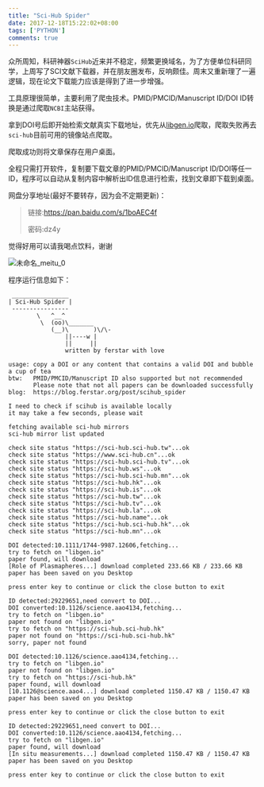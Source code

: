 ```yaml
---
title: "Sci-Hub Spider"
date: 2017-12-18T15:22:02+08:00
tags: ['PYTHON']
comments: true
---
```


众所周知，科研神器`SciHub`近来并不稳定，频繁更换域名，为了方便单位科研同学，上周写了SCI文献下载器，并在朋友圈发布，反响颇佳。周末又重新理了一遍逻辑，现在论文下载能力应该是得到了进一步增强。

工具原理很简单，主要利用了爬虫技术。PMID/PMCID/Manuscript ID/DOI ID转换是通过爬取`NCBI`主站获得。

拿到DOI号后即开始检索文献真实下载地址，优先从[libgen.io](libgen.io)爬取，爬取失败再去`sci-hub`目前可用的镜像站点爬取。

爬取成功则将文章保存在用户桌面。

全程只需打开软件，复制要下载文章的PMID/PMCID/Manuscript ID/DOI等任一ID，程序可以自动从复制内容中解析出ID信息进行检索，找到文章即下载到桌面。

网盘分享地址(最好不要转存，因为会不定期更新)：

> 链接:https://pan.baidu.com/s/1boAEC4f 
>
> 密码:dz4y

觉得好用可以请我喝点饮料，谢谢

![未命名_meitu_0](http://7xivdp.com1.z0.glb.clouddn.com/png/2017/12/3d1e449bc01bae28f85b1675bd769b7a.png/xyz)

程序运行信息如下：

```shell
 ________________
| Sci-Hub Spider |
 ----------------
        \   ^__^
         \  (oo)\_______
            (__)\       )\/\-
                ||----w |
                ||     ||
                written by ferstar with love

usage: copy a DOI or any content that contains a valid DOI and bubble a cup of tea
btw:   PMID/PMCID/Manuscript ID also supported but not recommended
       Please note that not all papers can be downloaded successfully
blog:  https://blog.ferstar.org/post/scihub_spider

I need to check if scihub is available locally
it may take a few seconds, please wait

fetching available sci-hub mirrors
sci-hub mirror list updated

check site status "https://sci-hub.sci-hub.tw"...ok
check site status "https://www.sci-hub.cn"...ok
check site status "https://sci-hub.sci-hub.tv"...ok
check site status "https://sci-hub.ws"...ok
check site status "https://sci-hub.sci-hub.mn"...ok
check site status "https://sci-hub.hk"...ok
check site status "https://sci-hub.is"...ok
check site status "https://sci-hub.tw"...ok
check site status "https://sci-hub.tv"...ok
check site status "https://sci-hub.la"...ok
check site status "https://sci-hub.name"...ok
check site status "https://sci-hub.sci-hub.hk"...ok
check site status "https://sci-hub.mn"...ok

DOI detected:10.1111/1744-9987.12606,fetching...
try to fetch on "libgen.io"
paper found, will download
[Role of Plasmapheres...] download completed 233.66 KB / 233.66 KB
paper has been saved on you Desktop

press enter key to continue or click the close button to exit

ID detected:29229651,need convert to DOI...
DOI converted:10.1126/science.aao4134,fetching...
try to fetch on "libgen.io"
paper not found on "libgen.io"
try to fetch on "https://sci-hub.sci-hub.hk"
paper not found on "https://sci-hub.sci-hub.hk"
sorry, paper not found

DOI detected:10.1126/science.aao4134,fetching...
try to fetch on "libgen.io"
paper not found on "libgen.io"
try to fetch on "https://sci-hub.hk"
paper found, will download
[10.1126@science.aao4...] download completed 1150.47 KB / 1150.47 KB
paper has been saved on you Desktop

press enter key to continue or click the close button to exit

ID detected:29229651,need convert to DOI...
DOI converted:10.1126/science.aao4134,fetching...
try to fetch on "libgen.io"
paper found, will download
[In situ measurements...] download completed 1150.47 KB / 1150.47 KB
paper has been saved on you Desktop

press enter key to continue or click the close button to exit
```

